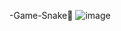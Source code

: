 -Game-Snake🐍
![image](https://user-images.githubusercontent.com/97020506/217003829-934b972d-5050-4014-9791-89a19eb59765.png)
